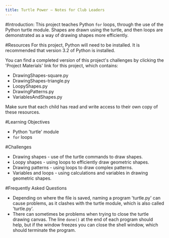 ```yaml
---
title: Turtle Power — Notes for Club Leaders
---
```


#Introduction:
This project teaches Python `for` loops, through the use of the Python turtle module. Shapes are drawn using the turtle, and then loops are demonstrated as a way of drawing shapes more efficiently.

#Resources
For this project, Python will need to be installed. It is recommended that version 3.2 of Python is installed.

You can find a completed version of this project's challenges by clicking the 'Project Materials' link for this project, which contains:

+ DrawingShapes-square.py
+ DrawingShapes-triangle.py
+ LoopyShapes.py
+ DrawingPatterns.py
+ VariablesAndShapes.py

Make sure that each child has read and write access to their own copy of these resources.

#Learning Objectives
+ Python 'turtle' module
+ `for` loops

#Challenges
+ Drawing shapes - use of the turtle commands to draw shapes.
+ Loopy shapes - using loops to efficiently draw geometric shapes.
+ Drawing patterns - using loops to draw complex patterns.
+ Variables and loops - using calculations and variables in drawing geometric shapes.

#Frequently Asked Questions
+ Depending on where the file is saved, naming a program 'turtle.py' can cause problems, as it clashes with the turtle module, which is also called 'turtle.py'.
+ There can sometimes be problems when trying to close the turtle drawing canvas. The line `done()` at the end of each program should help, but if the window freezes you can close the shell window, which should terminate the program.

